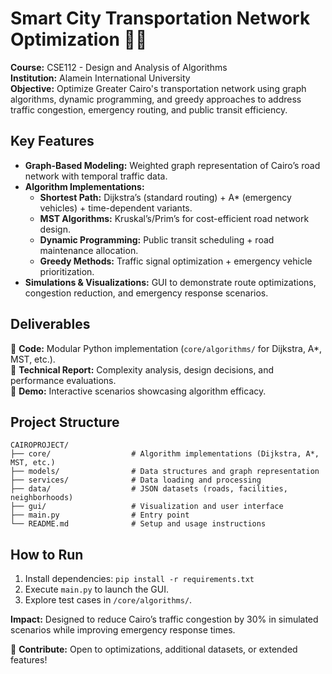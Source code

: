 # Smart City Transportation Network Optimization 🚦🌆  

**Course:** CSE112 - Design and Analysis of Algorithms  
**Institution:** Alamein International University  
**Objective:** Optimize Greater Cairo's transportation network using graph algorithms, dynamic programming, and greedy approaches to address traffic congestion, emergency routing, and public transit efficiency.  

## Key Features  
- **Graph-Based Modeling:** Weighted graph representation of Cairo’s road network with temporal traffic data.  
- **Algorithm Implementations:**  
  - **Shortest Path:** Dijkstra’s (standard routing) + A* (emergency vehicles) + time-dependent variants.  
  - **MST Algorithms:** Kruskal’s/Prim’s for cost-efficient road network design.  
  - **Dynamic Programming:** Public transit scheduling + road maintenance allocation.  
  - **Greedy Methods:** Traffic signal optimization + emergency vehicle prioritization.  
- **Simulations & Visualizations:** GUI to demonstrate route optimizations, congestion reduction, and emergency response scenarios.  

## Deliverables  
📁 **Code:** Modular Python implementation (`core/algorithms/` for Dijkstra, A*, MST, etc.).  
📄 **Technical Report:** Complexity analysis, design decisions, and performance evaluations.  
🎥 **Demo:** Interactive scenarios showcasing algorithm efficacy.  

## Project Structure  
```plaintext
CAIROPROJECT/
├── core/                  # Algorithm implementations (Dijkstra, A*, MST, etc.)
├── models/                # Data structures and graph representation
├── services/              # Data loading and processing
├── data/                  # JSON datasets (roads, facilities, neighborhoods)
├── gui/                   # Visualization and user interface
├── main.py                # Entry point
└── README.md              # Setup and usage instructions
```

## How to Run  
1. Install dependencies: `pip install -r requirements.txt`  
2. Execute `main.py` to launch the GUI.  
3. Explore test cases in `/core/algorithms/`.  

**Impact:** Designed to reduce Cairo’s traffic congestion by 30% in simulated scenarios while improving emergency response times.  

🚀 **Contribute:** Open to optimizations, additional datasets, or extended features!  
